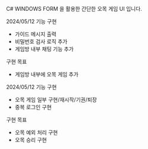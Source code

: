 C# WINDOWS FORM 을 활용한 간단한 오목 게임 UI 입니다. 

2024/05/12
기능 구현
- 가이드 메시지 출력
- 비밀번호 검사 로직 추가
- 게임방 내부 채팅 기능 추가

구현 목표
- 게임방 내부에 오목 게임 추가
  
2024/05/12
기능 구현
- 오목 게임 일부 구현/재시작/기권/퇴장
- 중복 로그인 구현

구현 목표
- 오목 예외 처리 구현
- 오목 승리 구현
